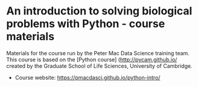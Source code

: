 # An introduction to solving biological problems with Python - course materials

Materials for the course run by the Peter Mac Data Science training team. This course is based on the [Python course] (http://pycam.github.io/ created by the Graduate School of Life Sciences, University of Cambridge.

- Course website: https://pmacdasci.github.io/python-intro/

